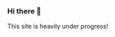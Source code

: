 <style>
  div.container-lg.markdown-body > h1:first-child { display: none }
 </style>

<link rel="stylesheet" href="https://stackpath.bootstrapcdn.com/bootstrap/4.4.1/css/bootstrap.min.css" integrity="sha384-Vkoo8x4CGsO3+Hhxv8T/Q5PaXtkKtu6ug5TOeNV6gBiFeWPGFN9MuhOf23Q9Ifjh" crossorigin="anonymous">

### Hi there 👋

<div class="alert alert-primary" role="alert">
  This site is heavily under progress!
</div>
